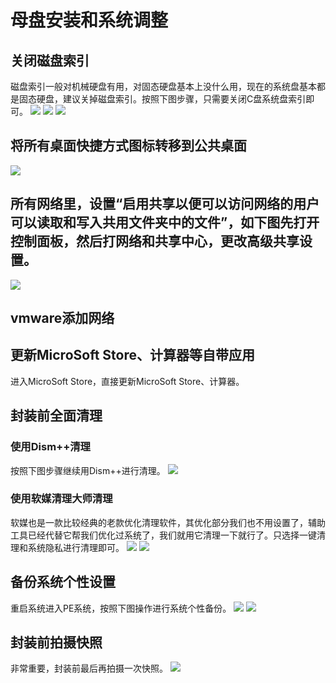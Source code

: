 # 母盘安装和系统调整
## 关闭磁盘索引
磁盘索引一般对机械硬盘有用，对固态硬盘基本上没什么用，现在的系统盘基本都是固态硬盘，建议关掉磁盘索引。按照下图步骤，只需要关闭C盘系统盘索引即可。
![](https://img.itsk.com/itkdx/attachment/forum/202202/14/095514grxgvg7gqxvm17vs.jpg)
![](https://img.itsk.com/itkdx/attachment/forum/202202/14/095515m45be8rzbvun88z4.jpg)
![](https://img.itsk.com/itkdx/attachment/forum/202202/14/095515obw8bpjrb5bje5er.jpg)

## 将所有桌面快捷方式图标转移到公共桌面
![](https://img.itsk.com/itkdx/attachment/forum/202202/14/095540tevb8kdm4pdbhk9t.jpg)

## 所有网络里，设置“启用共享以便可以访问网络的用户可以读取和写入共用文件夹中的文件”，如下图先打开控制面板，然后打网络和共享中心，更改高级共享设置。
![](https://img.itsk.com/itkdx/attachment/forum/202002/16/173603qf46d9j367iazb3v.jpg)

## vmware添加网络

## 更新MicroSoft Store、计算器等自带应用
进入MicroSoft Store，直接更新MicroSoft Store、计算器。

## 封装前全面清理

### 使用Dism++清理

按照下图步骤继续用Dism++进行清理。
![](https://img.itsk.com/itkdx/attachment/forum/202001/31/142950j3fjjz4pjpozjlu5.jpg)

### 使用软媒清理大师清理
软媒也是一款比较经典的老款优化清理软件，其优化部分我们也不用设置了，辅助工具已经代替它帮我们优化过系统了，我们就用它清理一下就行了。只选择一键清理和系统隐私进行清理即可。
![](https://img.itsk.com/itkdx/attachment/forum/202201/14/223651bqetmegm1y3st9sf.jpg)
![](https://img.itsk.com/itkdx/attachment/forum/202201/14/223651g6m5uvusl2suvswv.jpg)

## 备份系统个性设置
重启系统进入PE系统，按照下图操作进行系统个性备份。
![](https://img.itsk.com/itkdx/attachment/forum/202202/14/100432rbpttpob0n3n330d.jpg)
![](https://img.itsk.com/itkdx/attachment/forum/202202/14/100432dmtluun32j7ulmmt.jpg)

## 封装前拍摄快照
非常重要，封装前最后再拍摄一次快照。
![](https://img.itsk.com/itkdx/attachment/forum/202202/14/100443z6aeefy173tae7fz.jpg)